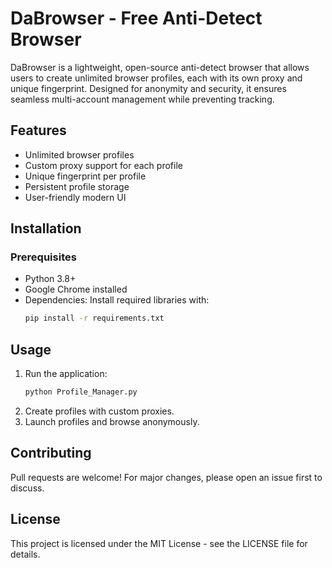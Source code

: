 # DaBrowser - Free Anti-Detect Browser

DaBrowser is a lightweight, open-source anti-detect browser that allows users to create unlimited browser profiles, each with its own proxy and unique fingerprint. Designed for anonymity and security, it ensures seamless multi-account management while preventing tracking.

## Features
- Unlimited browser profiles
- Custom proxy support for each profile
- Unique fingerprint per profile
- Persistent profile storage
- User-friendly modern UI

## Installation
### Prerequisites
- Python 3.8+
- Google Chrome installed
- Dependencies: Install required libraries with:
  ```sh
  pip install -r requirements.txt
  ```

## Usage
1. Run the application:
   ```sh
   python Profile_Manager.py
   ```
2. Create profiles with custom proxies.
3. Launch profiles and browse anonymously.

## Contributing
Pull requests are welcome! For major changes, please open an issue first to discuss.

## License
This project is licensed under the MIT License - see the LICENSE file for details.

